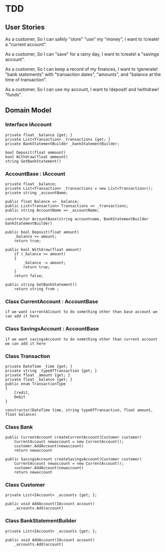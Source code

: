 # TDD

## User Stories

As a customer,
So I can safely "store" "use" my "money",
I want to !create! a "current account".

As a customer,
So I can "save" for a rainy day,
I want to !create! a "savings account".

As a customer,
So I can keep a record of my finances,
I want to !generate! "bank statements" with "transaction dates", "amounts", and "balance at the time of transaction".

As a customer,
So I can use my account,
I want to !deposit! and !withdraw! "funds".

## Domain Model

### Interface IAccount

    private float _balance {get; }
    private List<Transaction> _transactions {get; }
    private BankStatementBuilder _bankStatementBuilder;

    bool Deposit(float ammount)
    bool Withdraw(float ammount)
    string GetBankStatement()

### AccountBase : IAccount

    private float _balance;
    private List<Transaction> _transactions = new List<Transaction>();
    private string _accountName;

    public float Balance => _balance;
    public List<Transaction> Transactions => _transactions;
    public string AccountName => _accountName;
    
    constructor AccountBase(string accountname, BankStatementBuilder bankStatementBuilder)

    public bool Deposit(float amount)
        _balance += amount;
        return true;

    public bool Withdraw(float amount)
        if (_balance >= amount)
        {
            _balance -= amount;
            return true;
        }
        return false;

    public string GetBankStatement()
        return string from ;

### Class CurrentAccount : AccountBase

    if we want currentACcount to do something other than base account we can add it here

### Class SavingsAccount : AccountBase

    if we want savingsAccount to do something other than current account we can add it here

### Class Transaction

    private DateTime _time {get; }
    private string _typeOfTransaction {get; }
    private float _amount {get; }
    private float _balance {get; }
    public enum TransactionType
    {
        Credit,
        Debit
    }
    
    constructor(DateTime time, string typeOfTransaction, float amount, float balance)

### Class Bank

    public CurrentAccount createCurrentAccount(Customer customer)
        CurrentAccount newaccount = new CurrentAccount(); 
        customer.AddAccount(newaccount)
        return newaccount

    public SavingsAccount createSavingsAccount(Customer customer)
        CurrentAccount newaccount = new CurrentAccount(); 
        customer.AddAccount(newaccount)
        return newaccount

### Class Customer

    private List<IAccount> _accounts {get; };

    public void AddAccount(IAccount account)
        _accounts.Add(account)

### Class BankStatementBuilder

    private List<IAccount> _accounts {get; };

    public void AddAccount(IAccount account)
        _accounts.Add(account)
